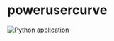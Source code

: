 # powerusercurve
[![Python application](https://github.com/alysonbg/powerusercurve/actions/workflows/django_project.yml/badge.svg)](https://github.com/alysonbg/powerusercurve/actions/workflows/django_project.yml)